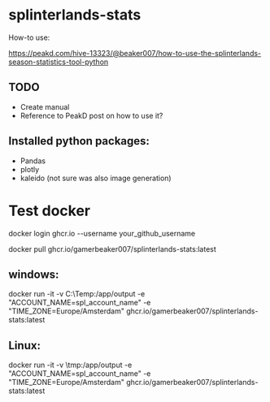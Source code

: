 # splinterlands-stats

How-to use:

https://peakd.com/hive-13323/@beaker007/how-to-use-the-splinterlands-season-statistics-tool-python


## TODO
* Create manual
* Reference to PeakD post on how to use it?



## Installed python packages:
* Pandas
* plotly
* kaleido (not sure was also image generation)


# Test docker
docker login ghcr.io --username your_github_username

docker pull ghcr.io/gamerbeaker007/splinterlands-stats:latest

## windows:
docker run -it -v C:\Temp\:/app/output -e "ACCOUNT_NAME=spl_account_name" -e "TIME_ZONE=Europe/Amsterdam" ghcr.io/gamerbeaker007/splinterlands-stats:latest

## Linux:
docker run -it -v \tmp\:/app/output -e "ACCOUNT_NAME=spl_account_name" -e "TIME_ZONE=Europe/Amsterdam" ghcr.io/gamerbeaker007/splinterlands-stats:latest